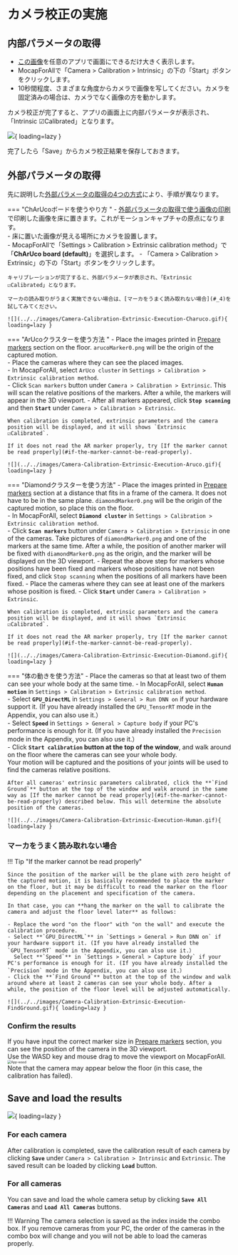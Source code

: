 # カメラ校正の実施

## 内部パラメータの取得

- [この画像](https://raw.githubusercontent.com/Akiya-Research-Institute/MocapForAll-Wiki/main/resources/calibration/IntrinsicCalibration.png)を任意のアプリで画面にできるだけ大きく表示します。
- MocapForAllで「Camera > Calibration > Intrinsic」の下の「Start」ボタンをクリックします。  
- 10秒間程度、さまざまな角度からカメラで画像を写してください。カメラを固定済みの場合は、カメラでなく画像の方を動かします。  

カメラ校正が完了すると、アプリの画面上に内部パラメータが表示され、「Intrinsic  ☑Calibrated」となります。

![](../../images/Camera-Calibration-Intrinsic-Execution.gif){ loading=lazy }

完了したら「Save」からカメラ校正結果を保存しておきます。

## 外部パラメータの取得

先に説明した[外部パラメータの取得の4つの方式](../what-is-camera-calibration/#4)により、手順が異なります。

=== "ChArUcoボードを使うやり方  "
    - [外部パラメータの取得で使う画像の印刷](../prepare-markers/#_3)で印刷した画像を床に置きます。これがモーションキャプチャの原点になります。   
    - 床に置いた画像が見える場所にカメラを設置します。  
    - MocapForAllで「Settings > Calibration > Extrinsic calibration method」で「**ChArUco board (default)**」を選択します。
    - 「Camera > Calibration > Extrinsic」の下の「Start」ボタンをクリックします。
    
    キャリブレーションが完了すると、外部パラメータが表示され、「Extrinsic  ☑Calibrated」となります。
 
    マーカの読み取りがうまく実施できない場合は、[マーカをうまく読み取れない場合](#_4)を試してみてください。

    ![](../../images/Camera-Calibration-Extrinsic-Execution-Charuco.gif){ loading=lazy }
    
=== "ArUcoクラスターを使う方法 "
    - Place the images printed in [Prepare markers](../prepare-markers/#print-marker-for-extrinsic-parameter-calibration) section on the floor. `arucoMarker0.png` will be the origin of the captured motion.  
    - Place the cameras where they can see the placed images.  
    - In MocapForAll, select `ArUco cluster` in `Settings > Calibration > Extrinsic calibration method`.  
    - Click `Scan markers` button under `Camera > Calibration > Extrinsic`.  This will scan the relative positions of the markers. After a while, the markers will appear in the 3D viewport.
    - After all markers appeared, click **`Stop scanning`** and then **`Start`** under `Camera > Calibration > Extrinsic`.
    
    When calibration is completed, extrinsic parameters and the camera position will be displayed, and it will shows `Extrinsic  ☑Calibrated`.  
    
    If it does not read the AR marker properly, try [If the marker cannot be read properly](#if-the-marker-cannot-be-read-properly).
    
    ![](../../images/Camera-Calibration-Extrinsic-Execution-Aruco.gif){ loading=lazy }
   
=== "Diamondクラスターを使う方法"
    - Place the images printed in [Prepare markers](../prepare-markers/#print-marker-for-extrinsic-parameter-calibration) section at a distance that fits in a frame of the camera. It does not have to be in the same plane. `diamondMarker0.png` will be the origin of the captured motion, so place this on the floor.  
    - In MocapForAll, select **`Diamond cluster`** in `Settings > Calibration > Extrinsic calibration method`.  
    - Click **`Scan markers`** button under `Camera > Calibration > Extrinsic` in one of the cameras. Take pictures of `diamondMarker0.png` and one of the markers at the same time. After a while, the position of another marker will be fixed with `diamondMarker0.png` as the origin, and the marker will be displayed on the 3D viewport. 
    - Repeat the above step for markers whose positions have been fixed and markers whose positions have not been fixed, and click `Stop scanning` when the positions of all markers have been fixed.
    - Place the cameras where they can see at least one of the markers whose position is fixed. 
    - Click **`Start`** under `Camera > Calibration > Extrinsic`.
    
    When calibration is completed, extrinsic parameters and the camera position will be displayed, and it will shows `Extrinsic  ☑Calibrated`.  
    
    If it does not read the AR marker properly, try [If the marker cannot be read properly](#if-the-marker-cannot-be-read-properly).

    ![](../../images/Camera-Calibration-Extrinsic-Execution-Diamond.gif){ loading=lazy }

=== "体の動きを使う方法" 
    - Place the cameras so that at least two of them can see your whole body at the same time.
    - In MocapForAll, select **`Human motion`** in `Settings > Calibration > Extrinsic calibration method`.  
    - Select **`GPU_DirectML`** in `Settings > General > Run DNN on` if your hardware support it. (If you have already installed the `GPU_TensorRT` mode in the Appendix, you can also use it.）  
    - Select **`Speed`** in `Settings > General > Capture body` if your PC's performance is enough for it. (If you have already installed the `Precision` mode in the Appendix, you can also use it.）  
    - Click **`Start calibration` button at the top of the window**, and walk around on the floor where the cameras can see your whole body.  
    Your motion will be captured and the positions of your joints will be used to find the cameras relative positions.
    
    After all cameras' extrinsic parameters calibrated, click the **`Find Ground`** button at the top of the window and walk around in the same way as [If the marker cannot be read properly](#if-the-marker-cannot-be-read-properly) described below. This will determine the absolute position of the cameras.  
    
    ![](../../images/Camera-Calibration-Extrinsic-Execution-Human.gif){ loading=lazy }

### マーカをうまく読み取れない場合
!!! Tip "If the marker cannot be read properly"

    Since the position of the marker will be the plane with zero height of the captured motion, it is basically recommended to place the marker on the floor, but it may be difficult to read the marker on the floor depending on the placement and specification of the camera.

    In that case, you can **hang the marker on the wall to calibrate the camera and adjust the floor level later** as follows:

    - Replace the word "on the floor" with "on the wall" and execute the calibration procedure.  
    - Select **`GPU_DirectML`** in `Settings > General > Run DNN on` if your hardware support it. (If you have already installed the `GPU_TensorRT` mode in the Appendix, you can also use it.）  
      Select **`Speed`** in `Settings > General > Capture body` if your PC's performance is enough for it. (If you have already installed the `Precision` mode in the Appendix, you can also use it.）  
    - Click the **`Find Ground`** button at the top of the window and walk around where at least 2 cameras can see your whole body. After a while, the position of the floor level will be adjusted automatically.  

    ![](../../images/Camera-Calibration-Extrinsic-Execution-FindGround.gif){ loading=lazy }

### Confirm the results

If you have input the correct marker size in [Prepare markers](../prepare-markers/#measure-the-marker-size) section, you can see the position of the camera in the 3D viewport.  
Use the WASD key and mouse drag to move the viewport on MocapForAll.  
<img src="../../../images/App-wasd.png" alt="App-wasd" style="zoom:50%;" />  
Note that the camera may appear below the floor (in this case, the calibration has failed).

## Save and load the results
![](../../images/Camera-Calibration-Save.gif){ loading=lazy }

### For each camera 
After calibration is completed, save the calibration result of each camera by clicking **`Save`** under `Camera > Calibration > Intrinsic` and `Extrinsic`. The saved result can be loaded by clicking **`Load`** button.  

### For all cameras
You can save and load the whole camera setup by clicking **`Save All Cameras`** and **`Load All Cameras`** buttons.  

!!! Warning
    The camera selection is saved as the index inside the combo box. If you remove cameras from your PC, the order of the cameras in the combo box will change and you will not be able to load the cameras properly.
